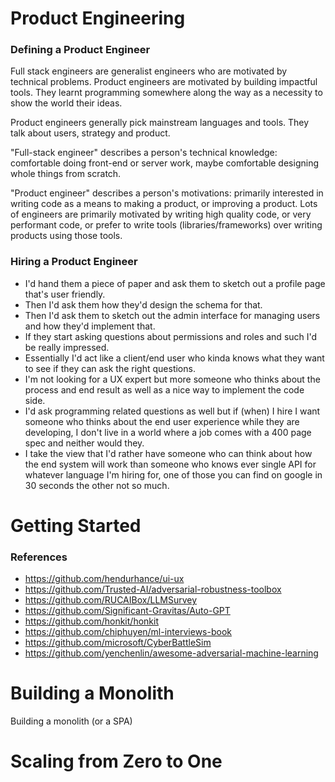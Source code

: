 # Product Engineering

### Defining a Product Engineer

Full stack engineers are generalist engineers who are motivated by technical problems. Product engineers are motivated by building impactful tools. They learnt programming somewhere along the way as a necessity to show the world their ideas.

Product engineers generally pick mainstream languages and tools. They talk about users, strategy and product.

"Full-stack engineer" describes a person's technical knowledge: comfortable doing front-end or server work, maybe comfortable designing whole things from scratch.

"Product engineer" describes a person's motivations: primarily interested in writing code as a means to making a product, or improving a product.
Lots of engineers are primarily motivated by writing high quality code, or very performant code, or prefer to write tools (libraries/frameworks) over writing products using those tools.

### Hiring a Product Engineer

* I'd hand them a piece of paper and ask them to sketch out a profile page that's user friendly.
* Then I'd ask them how they'd design the schema for that.
* Then I'd ask them to sketch out the admin interface for managing users and how they'd implement that.
* If they start asking questions about permissions and roles and such I'd be really impressed.
* Essentially I'd act like a client/end user who kinda knows what they want to see if they can ask the right questions.
* I'm not looking for a UX expert but more someone who thinks about the process and end result as well as a nice way to implement the code side.
* I'd ask programming related questions as well but if (when) I hire I want someone who thinks about the end user experience while they are developing, I don't live in a world where a job comes with a 400 page spec and neither would they.
* I take the view that I'd rather have someone who can think about how the end system will work than someone who knows ever single API for whatever language I'm hiring for, one of those you can find on google in 30 seconds the other not so much.

# Getting Started

### References
* https://github.com/hendurhance/ui-ux
* https://github.com/Trusted-AI/adversarial-robustness-toolbox
* https://github.com/RUCAIBox/LLMSurvey
* https://github.com/Significant-Gravitas/Auto-GPT
* https://github.com/honkit/honkit
* https://github.com/chiphuyen/ml-interviews-book
* https://github.com/microsoft/CyberBattleSim
* https://github.com/yenchenlin/awesome-adversarial-machine-learning

# Building a Monolith

Building a monolith (or a SPA)

# Scaling from Zero to One
